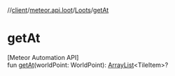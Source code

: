 //[client](../../../index.md)/[meteor.api.loot](../index.md)/[Loots](index.md)/[getAt](get-at.md)

# getAt

[Meteor Automation API]\
fun [getAt](get-at.md)(worldPoint: WorldPoint): [ArrayList](https://kotlinlang.org/api/latest/jvm/stdlib/kotlin.collections/-array-list/index.html)&lt;TileItem&gt;?
